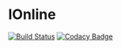 # IOnline
[![Build Status](https://travis-ci.org/erwanlbp/ionline.svg?branch=master)](https://travis-ci.org/erwanlbp/ionline)
[![Codacy Badge](https://api.codacy.com/project/badge/Grade/25ae498b822a422a970d147c36246571)](https://www.codacy.com/app/erwan.lbp/ionline?utm_source=github.com&amp;utm_medium=referral&amp;utm_content=erwanlbp/ionline&amp;utm_campaign=Badge_Grade)